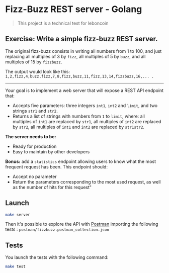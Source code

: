 # Fizz-Buzz REST server - Golang

> This project is a technical test for leboncoin

## Exercise: Write a simple fizz-buzz REST server.

The original fizz-buzz consists in writing all numbers from 1 to 100, and just replacing all multiples of 3 by `fizz`, all multiples of 5 by `buzz`, and all multiples of 15 by `fizzbuzz`.

The output would look like this: `1,2,fizz,4,buzz,fizz,7,8,fizz,buzz,11,fizz,13,14,fizzbuzz,16,... .`

----

Your goal is to implement a web server that will expose a REST API endpoint that:
- Accepts five parameters: three integers `int1`, `int2` and `limit`, and two strings `str1` and `str2`.
- Returns a list of strings with numbers from `1` to `limit`, where: all multiples of `int1` are replaced by `str1`, all multiples of `int2` are replaced by `str2`, all multiples of `int1` and `int2` are replaced by `str1str2`.

__The server needs to be:__
- Ready for production
- Easy to maintain by other developers

__Bonus:__ add a `statistics` endpoint allowing users to know what the most frequent request has been. This endpoint should:
- Accept no parameter
- Return the parameters corresponding to the most used request, as well as the number of hits for this request"

## Launch

```sh
make server
```

Then it's possible to explore the API with [Postman](https://www.postman.com/) importing the following tests :
`postman/fizzbuzz.postman_collection.json`

## Tests

You launch the tests with the following command:

```sh
make test
```
